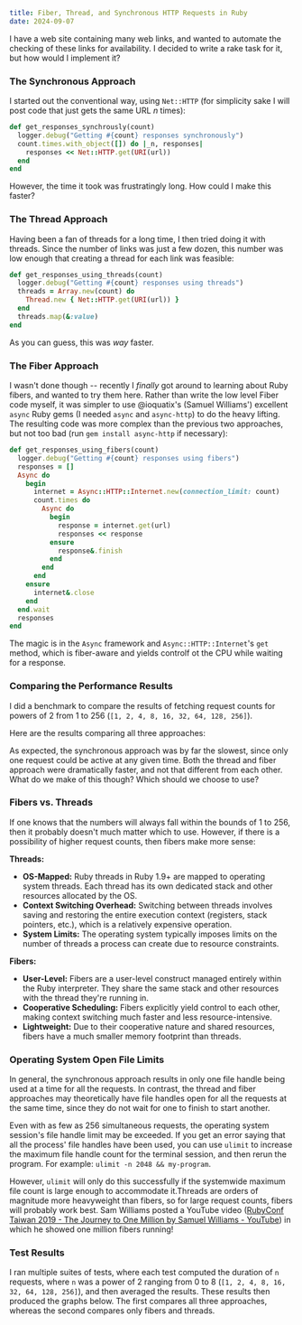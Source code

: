 ```yaml
title: Fiber, Thread, and Synchronous HTTP Requests in Ruby
date: 2024-09-07
```

I have a web site containing many web links, and wanted to automate the checking of these links for availability. I decided to write a rake task for it, but how would I implement it?

### The Synchronous Approach

I started out the conventional way, using `Net::HTTP` (for simplicity sake I will post code that just gets the same URL *n* times):

```ruby
def get_responses_synchrously(count)
  logger.debug("Getting #{count} responses synchronously")
  count.times.with_object([]) do |_n, responses|
    responses << Net::HTTP.get(URI(url))
  end
end
```

However, the time it took was frustratingly long. How could I make this faster?

### The Thread Approach

Having been a fan of threads for a long time, I then tried doing it with threads. Since the number of links was just a few dozen, this number was low enough that creating a thread for each link was feasible:

```ruby
def get_responses_using_threads(count)
  logger.debug("Getting #{count} responses using threads")
  threads = Array.new(count) do
    Thread.new { Net::HTTP.get(URI(url)) }
  end
  threads.map(&:value)
end
```

As you can guess, this was *way* faster.

### The Fiber Approach

I wasn't done though -- recently I _finally_ got around to learning about Ruby fibers, and wanted to try them here. Rather than write the low level Fiber code myself, it was simpler to use @ioquatix's (Samuel Williams') excellent `async` Ruby gems (I needed `async` and `async-http`) to do the heavy lifting. The resulting code was more complex than the previous two approaches, but not too bad (run `gem install async-http` if necessary):

```ruby
def get_responses_using_fibers(count)
  logger.debug("Getting #{count} responses using fibers")
  responses = []
  Async do
    begin
      internet = Async::HTTP::Internet.new(connection_limit: count)
      count.times do
        Async do
          begin
            response = internet.get(url)
            responses << response
          ensure
            response&.finish
          end
        end
      end
    ensure
      internet&.close
    end
  end.wait
  responses
end
```

The magic is in the `Async` framework and `Async::HTTP::Internet`'s `get` method, which is fiber-aware and yields controlf ot the CPU while waiting for a response.

### Comparing the Performance Results

I did a benchmark to compare the results of fetching request counts for powers of 2 from 1 to 256 (`[1, 2, 4, 8, 16, 32, 64, 128, 256]`).

Here are the results comparing all three approaches:

As expected, the synchronous approach was by far the slowest, since only one request could be active at any given time. Both the thread and fiber approach were dramatically faster, and not that different from each other. What do we make of this though? Which should we choose to use?

### Fibers vs. Threads

If one knows that the numbers will always fall within the bounds of 1 to 256, then it probably doesn't much matter which to use. However, if there is a possibility of higher request counts, then fibers make more sense:

**Threads:**

- **OS-Mapped:** Ruby threads in Ruby 1.9+ are mapped to operating system threads. Each thread has its own dedicated stack and other resources allocated by the OS.
- **Context Switching Overhead:** Switching between threads involves saving and restoring the entire execution context (registers, stack pointers, etc.), which is a relatively expensive operation.
- **System Limits:** The operating system typically imposes limits on the number of threads a process can create due to resource constraints.

**Fibers:**

- **User-Level:** Fibers are a user-level construct managed entirely within the Ruby interpreter. They share the same stack and other resources with the thread they're running in.
- **Cooperative Scheduling:** Fibers explicitly yield control to each other, making context switching much faster and less resource-intensive.
- **Lightweight:** Due to their cooperative nature and shared resources, fibers have a much smaller memory footprint than threads.

### Operating System Open File Limits

In general, the synchronous approach results in only one file handle being used at a time for all the requests. In contrast, the thread and fiber approaches may theoretically have file handles open for all the requests at the same time, since they do not wait for one to finish to start another.

Even with as few as 256 simultaneous requests, the operating system session's file handle limit may be exceeded. If you get an error saying that all the process' file handles have been used, you can use `ulimit` to increase the maximum file handle count for the terminal session, and then rerun the program. For example: `ulimit -n 2048 && my-program`.

However, `ulimit` will only do this successfully if the systemwide maximum file count is large enough to accommodate it.Threads are orders of magnitude more heavyweight than fibers, so for large request counts, fibers will probably work best. Sam Williams posted a YouTube video ([RubyConf Taiwan 2019 - The Journey to One Million by Samuel Williams - YouTube](https://www.youtube.com/watch?v=Dtn9Uudw4Mo)) in which he showed one million fibers running!

### Test Results

I ran multiple suites of tests, where each test computed the duration of `n` requests, where `n` was a power of 2 ranging from 0 to 8 (`[1, 2, 4, 8, 16, 32, 64, 128, 256]`), and then averaged the results. These results then produced the graphs below. The first compares all three approaches, whereas the second compares only fibers and threads.
